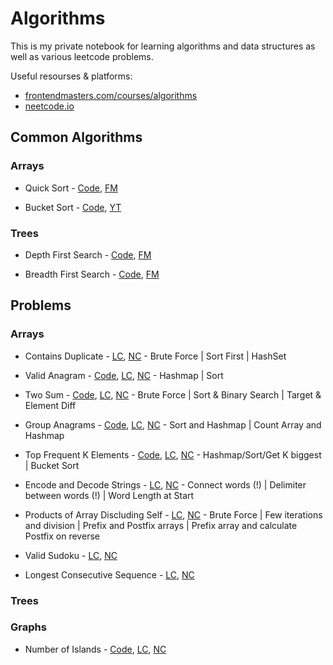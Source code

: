 # Algorithms

This is my private notebook for learning algorithms and data structures as well as various leetcode problems.

Useful resourses & platforms:
- [frontendmasters.com/courses/algorithms](https://frontendmasters.com/courses/algorithms)
- [neetcode.io](https://neetcode.io)

## Common Algorithms

### Arrays

- Quick Sort - [Code](Algorithms/Algorithms.Tests/Common/Arrays/Sorting/QuickSort.cs), [FM](https://frontendmasters.com/courses/algorithms/quicksort-algorithm/)

- Bucket Sort - [Code](Algorithms/Algorithms.Tests/Common/Arrays/Sorting/BucketSort.cs), [YT](https://youtu.be/7mahJ1axrR8)

### Trees

- Depth First Search - [Code](Algorithms/Algorithms.Tests/Common/Trees/Search/TreeDepthFirstSearch.cs), [FM](https://frontendmasters.com/courses/algorithms/tree-traversals/)

- Breadth First Search - [Code](Algorithms/Algorithms.Tests/Common/Trees/Search/TreeBreadthFirstSearch.cs), [FM](https://frontendmasters.com/courses/algorithms/breadth-first-search/)

## Problems

### Arrays

- Contains Duplicate - [LC](https://leetcode.com/problems/contains-duplicate/description/), [NC](https://youtu.be/3OamzN90kPg) - Brute Force | Sort First | HashSet

- Valid Anagram - [Code](Algorithms/Algorithms.Tests/Exercises/Arrays/242.%20Valid%20Anagram%20E.cs), [LC](https://leetcode.com/problems/valid-anagram), [NC](https://youtu.be/9UtInBqnCgA) - Hashmap | Sort

- Two Sum - [Code](Algorithms/Algorithms.Tests/Exercises/Arrays/1.%20Two%20Sum%20E.cs), [LC](https://leetcode.com/problems/two-sum/description/), [NC](https://youtu.be/KLlXCFG5TnA) - Brute Force | Sort & Binary Search | Target & Element Diff

- Group Anagrams - [Code](Algorithms/Algorithms.Tests/Exercises/Arrays/49.%20Group%20Anagrams%20M.cs), [LC](https://leetcode.com/problems/group-anagrams), [NC](https://youtu.be/vzdNOK2oB2E) - Sort and Hashmap | Count Array and Hashmap
  
- Top Frequent K Elements - [Code](Algorithms/Algorithms.Tests/Exercises/Arrays/347.%20TopKElements%20M.cs), [LC](https://leetcode.com/problems/top-k-frequent-elements), [NC](https://youtu.be/YPTqKIgVk-k) - Hashmap/Sort/Get K biggest | Bucket Sort

- Encode and Decode Strings - [LC](https://leetcode.com/problems/encode-and-decode-strings), [NC](https://youtu.be/B1k_sxOSgv8) - Connect words (!) |  Delimiter between words (!) | Word Length at Start

- Products of Array Discluding Self - [LC](https://leetcode.com/problems/product-of-array-except-self), [NC](https://youtu.be/bNvIQI2wAjk) - Brute Force | Few iterations and division | Prefix and Postfix arrays | Prefix array and calculate Postfix on reverse

- Valid Sudoku - [LC](https://leetcode.com/problems/valid-sudoku), [NC](https://youtu.be/TjFXEUCMqI8)

- Longest Consecutive Sequence - [LC](https://leetcode.com/problems/longest-consecutive-sequence), [NC](https://youtu.be/P6RZZMu_maU)

### Trees



### Graphs

- Number of Islands - [Code](Algorithms/Algorithms.Tests/Exercises/Graphs/200.%20Number%20of%20Islands%20M.cs), [LC](https://leetcode.com/problems/number-of-islands), [NC](https://youtu.be/pV2kpPD66nE)
